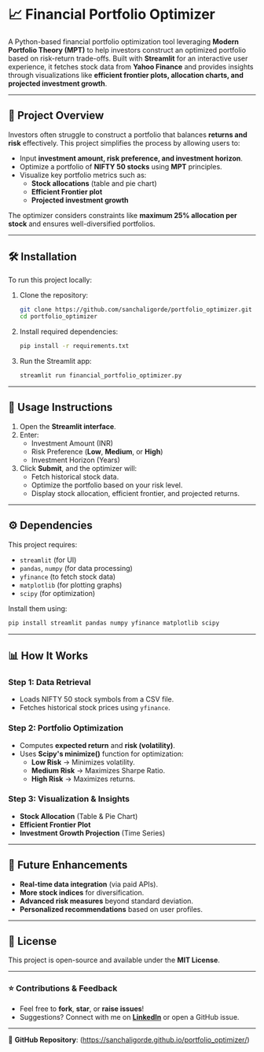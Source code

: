 # 📈 Financial Portfolio Optimizer

A Python-based financial portfolio optimization tool leveraging **Modern Portfolio Theory (MPT)** to help investors construct an optimized portfolio based on risk-return trade-offs. Built with **Streamlit** for an interactive user experience, it fetches stock data from **Yahoo Finance** and provides insights through visualizations like **efficient frontier plots, allocation charts, and projected investment growth**.

---

## 🚀 Project Overview

Investors often struggle to construct a portfolio that balances **returns and risk** effectively. This project simplifies the process by allowing users to:

- Input **investment amount, risk preference, and investment horizon**.
- Optimize a portfolio of **NIFTY 50 stocks** using **MPT** principles.
- Visualize key portfolio metrics such as:
  - **Stock allocations** (table and pie chart)
  - **Efficient Frontier plot**
  - **Projected investment growth**

The optimizer considers constraints like **maximum 25% allocation per stock** and ensures well-diversified portfolios.

---

## 🛠️ Installation

To run this project locally:

1. Clone the repository:
   ```bash
   git clone https://github.com/sanchaligorde/portfolio_optimizer.git
   cd portfolio_optimizer
   ```
2. Install required dependencies:
   ```bash
   pip install -r requirements.txt
   ```
3. Run the Streamlit app:
   ```bash
   streamlit run financial_portfolio_optimizer.py
   ```

---

## 📌 Usage Instructions

1. Open the **Streamlit interface**.
2. Enter:
   - Investment Amount (INR)
   - Risk Preference (**Low**, **Medium**, or **High**)
   - Investment Horizon (Years)
3. Click **Submit**, and the optimizer will:
   - Fetch historical stock data.
   - Optimize the portfolio based on your risk level.
   - Display stock allocation, efficient frontier, and projected returns.

---

## ⚙️ Dependencies

This project requires:

- `streamlit` (for UI)
- `pandas`, `numpy` (for data processing)
- `yfinance` (to fetch stock data)
- `matplotlib` (for plotting graphs)
- `scipy` (for optimization)

Install them using:
```bash
pip install streamlit pandas numpy yfinance matplotlib scipy
```

---

## 📊 How It Works

### Step 1: Data Retrieval
- Loads NIFTY 50 stock symbols from a CSV file.
- Fetches historical stock prices using `yfinance`.

### Step 2: Portfolio Optimization
- Computes **expected return** and **risk (volatility)**.
- Uses **Scipy's minimize()** function for optimization:
  - **Low Risk** → Minimizes volatility.
  - **Medium Risk** → Maximizes Sharpe Ratio.
  - **High Risk** → Maximizes returns.

### Step 3: Visualization & Insights
- **Stock Allocation** (Table & Pie Chart)
- **Efficient Frontier Plot**
- **Investment Growth Projection** (Time Series)

---

## 🎯 Future Enhancements

- **Real-time data integration** (via paid APIs).
- **More stock indices** for diversification.
- **Advanced risk measures** beyond standard deviation.
- **Personalized recommendations** based on user profiles.

---

## 🐝 License

This project is open-source and available under the **MIT License**.

---

### ⭐ Contributions & Feedback

- Feel free to **fork**, **star**, or **raise issues**!
- Suggestions? Connect with me on **[LinkedIn](https://www.linkedin.com/in/sanchali-gorde-b93809223)** or open a GitHub issue.

---

🔗 **GitHub Repository**: (https://sanchaligorde.github.io/portfolio_optimizer/)

